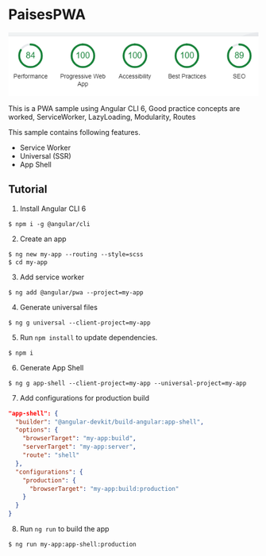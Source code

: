 # PaisesPWA

![lightouse](./lighthouse.PNG)

This is a PWA sample using Angular CLI 6, 
Good practice concepts are worked, ServiceWorker, LazyLoading, Modularity, Routes

This sample contains following features.
- Service Worker
- Universal (SSR)
- App Shell


## Tutorial

1. Install Angular CLI 6

```shell
$ npm i -g @angular/cli
```

2. Create an app

```shell
$ ng new my-app --routing --style=scss
$ cd my-app
```

3. Add service worker

```shell
$ ng add @angular/pwa --project=my-app
```

4. Generate universal files

```shell
$ ng g universal --client-project=my-app
```

5. Run `npm install` to update dependencies.

```shell
$ npm i
```

6. Generate App Shell

```shell
$ ng g app-shell --client-project=my-app --universal-project=my-app
```

7. Add configurations for production build

```json:angular.json
"app-shell": {
  "builder": "@angular-devkit/build-angular:app-shell",
  "options": {
    "browserTarget": "my-app:build",
    "serverTarget": "my-app:server",
    "route": "shell"
  },
  "configurations": {
    "production": {
      "browserTarget": "my-app:build:production"
    }
  }
}
```

8. Run `ng run` to build the app

```shell
$ ng run my-app:app-shell:production
